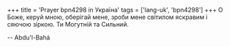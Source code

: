 +++
title = 'Prayer bpn4298 in Україна'
tags = ['lang-uk', 'bpn4298']
+++
О Боже, керуй мною, оберігай мене, зроби мене світилом яскравим і сяючою зіркою. Ти Могутній та Сильний.

-- Abdu'l-Bahá
